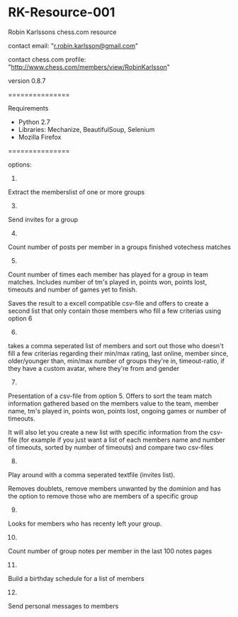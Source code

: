 RK-Resource-001
===============

Robin Karlssons chess.com resource 

contact email: "r.robin.karlsson@gmail.com"

contact chess.com profile: "http://www.chess.com/members/view/RobinKarlsson"

version 0.8.7

===============

Requirements

- Python 2.7
- Libraries: Mechanize, BeautifulSoup, Selenium
- Mozilla Firefox

===============


options:

1.

Extract the memberslist of one or more groups

 

3.

Send invites for a group

 

4.

Count number of posts per member in a groups finished votechess matches

 

5.

Count number of times each member has played for a group in team matches. Includes number of tm's played in, points won, points lost, timeouts and number of games yet to finish.

Saves the result to a excell compatible csv-file and offers to create a second list that only contain those members who fill a few criterias using option 6

 

6.

takes a comma seperated list of members and sort out those who doesn't fill a few criterias regarding their min/max rating, last online, member since, older/younger than, min/max number of groups they're in, timeout-ratio, if they have a custom avatar, where they're from and gender

 

7.

Presentation of a csv-file from option 5. Offers to sort the team match information gathered based on the members value to the team, member name, tm's played in, points won, points lost, ongoing games or number of timeouts.

It will also let you create a new list with specific information from the csv-file (for example if you just want a list of each members name and number of timeouts, sorted by number of timeouts) and compare two csv-files

 

8.

Play around with a comma seperated textfile (invites list).

Removes doublets, remove members unwanted by the dominion and has the option to remove those who are members of a specific group

 

9.

Looks for members who has recenty left your group.

 

10.

Count number of group notes per member in the last 100 notes pages

 

11.

Build a birthday schedule for a list of members

 

12.

Send personal messages to members
